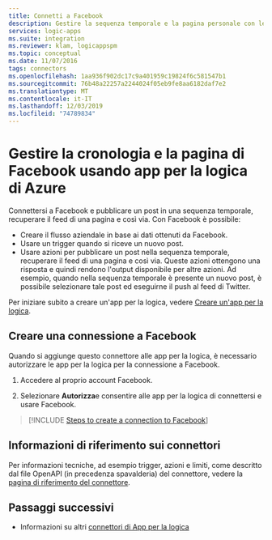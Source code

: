 ```yaml
---
title: Connetti a Facebook
description: Gestire la sequenza temporale e la pagina personale con le API REST di Facebook e App per la logica di Azure
services: logic-apps
ms.suite: integration
ms.reviewer: klam, logicappspm
ms.topic: conceptual
ms.date: 11/07/2016
tags: connectors
ms.openlocfilehash: 1aa936f902dc17c9a401959c19824f6c581547b1
ms.sourcegitcommit: 76b48a22257a2244024f05eb9fe8aa6182daf7e2
ms.translationtype: MT
ms.contentlocale: it-IT
ms.lasthandoff: 12/03/2019
ms.locfileid: "74789834"
---
```

# <a name="manage-your-facebook-timeline-and-page-by-using-azure-logic-apps"></a>Gestire la cronologia e la pagina di Facebook usando app per la logica di Azure

Connettersi a Facebook e pubblicare un post in una sequenza temporale, recuperare il feed di una pagina e così via. Con Facebook è possibile:

* Creare il flusso aziendale in base ai dati ottenuti da Facebook. 
* Usare un trigger quando si riceve un nuovo post.
* Usare azioni per pubblicare un post nella sequenza temporale, recuperare il feed di una pagina e così via. Queste azioni ottengono una risposta e quindi rendono l'output disponibile per altre azioni. Ad esempio, quando nella sequenza temporale è presente un nuovo post, è possibile selezionare tale post ed eseguirne il push al feed di Twitter. 

Per iniziare subito a creare un'app per la logica, vedere [Creare un'app per la logica](../logic-apps/quickstart-create-first-logic-app-workflow.md).

## <a name="create-a-connection-to-facebook"></a>Creare una connessione a Facebook

Quando si aggiunge questo connettore alle app per la logica, è necessario autorizzare le app per la logica per la connessione a Facebook.

1. Accedere al proprio account Facebook.

2. Selezionare **Autorizza**e consentire alle app per la logica di connettersi e usare Facebook. 

> [!INCLUDE [Steps to create a connection to Facebook](../../includes/connectors-create-api-facebook.md)]
> 

## <a name="connector-reference"></a>Informazioni di riferimento sui connettori

Per informazioni tecniche, ad esempio trigger, azioni e limiti, come descritto dal file OpenAPI (in precedenza spavalderia) del connettore, vedere la [pagina di riferimento del connettore](/connectors/facebook/).

## <a name="next-steps"></a>Passaggi successivi

* Informazioni su altri [connettori di App per la logica](../connectors/apis-list.md)